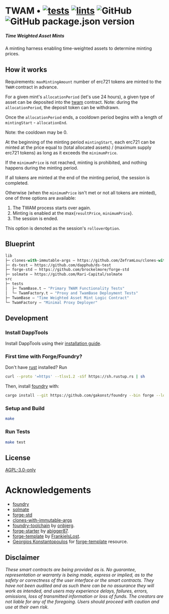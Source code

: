 # TWAM • [![tests](https://github.com/abigger87/twam/actions/workflows/tests.yml/badge.svg)](https://github.com/abigger87/twam/actions/workflows/tests.yml) [![lints](https://github.com/abigger87/twam/actions/workflows/lints.yml/badge.svg)](https://github.com/abigger87/twam/actions/workflows/lints.yml) ![GitHub](https://img.shields.io/github/license/abigger87/twam) ![GitHub package.json version](https://img.shields.io/github/package-json/v/abigger87/twam)

##### _Time Weighted Asset Mints_

A minting harness enabling time-weighted assets to determine minting prices.

## How it works

Requirements: `maxMintingAmount` number of erc721 tokens are minted to the `TWAM` contract in advance.

For a given mint's `allocationPeriod` (let's use 24 hours), a given type of asset can be deposited into the [twam](./src/TWAM.sol) contract. Note: during the `allocationPeriod`, the deposit token can be withdrawn.

Once the `allocationPeriod` ends, a cooldown period begins with a length of `mintingStart` - `allocationEnd`.

Note: the cooldown may be 0.

At the beginning of the minting period `mintingStart`, each erc721 can be minted at the price equal to (total allocated assets) / (maximum supply erc721 tokens) as long as it exceeds the `minimumPrice`.

If the `minimumPrice` is not reached, minting is prohibited, and nothing happens during the minting period.

If all tokens are minted at the end of the minting period, the session is completed.

Otherwise (when the `minimumPrice` isn't met or not all tokens are minted), one of three options are available:
1. The TWAM process starts over again.
2. Minting is enabled at the max{`resultPrice`, `minimumPrice`}.
3. The session is ended.

This option is denoted as the session's `rolloverOption`.

## Blueprint

```ml
lib
├─ clones-with-immutable-args — https://github.com/ZeframLou/clones-with-immutable-args
├─ ds-test — https://github.com/dapphub/ds-test
├─ forge-std — https://github.com/brockelmore/forge-std
├─ solmate — https://github.com/Rari-Capital/solmate
src
├─ tests
│  ├─ TwamBase.t — "Primary TWAM Functionality Tests"
│  └─ TwamFactory.t — "Proxy and TwamBase Deployment Tests"
├─ TwamBase — "Time Weighted Asset Mint Logic Contract"
└─ TwamFactory — "Minimal Proxy Deployer"
```

## Development

### Install DappTools

Install DappTools using their [installation guide](https://github.com/dapphub/dapptools#installation).

### First time with Forge/Foundry?

Don't have [rust](https://www.rust-lang.org/tools/install) installed?
Run
```bash
curl --proto '=https' --tlsv1.2 -sSf https://sh.rustup.rs | sh
```

Then, install [foundry](https://github.com/gakonst/foundry) with:
```bash
cargo install --git https://github.com/gakonst/foundry --bin forge --locked
```

### Setup and Build

```bash
make
```

### Run Tests

```bash
make test
```

## License

[AGPL-3.0-only](https://github.com/abigger87/twam/blob/master/LICENSE)

# Acknowledgements

- [foundry](https://github.com/gakonst/foundry)
- [solmate](https://github.com/Rari-Capital/solmate)
- [forge-std](https://github.com/brockelmore/forge-std)
- [clones-with-immutable-args](https://github.com/ZeframLou/clones-with-immutable-args)
- [foundry-toolchain](https://github.com/onbjerg/foundry-toolchain) by [onbjerg](https://github.com/onbjerg).
- [forge-starter](https://github.com/abigger87/forge-starter) by [abigger87](https://github.com/abigger87).
- [forge-template](https://github.com/FrankieIsLost/forge-template) by [FrankieIsLost](https://github.com/FrankieIsLost).
- [Georgios Konstantopoulos](https://github.com/gakonst) for [forge-template](https://github.com/gakonst/forge-template) resource.

## Disclaimer

_These smart contracts are being provided as is. No guarantee, representation or warranty is being made, express or implied, as to the safety or correctness of the user interface or the smart contracts. They have not been audited and as such there can be no assurance they will work as intended, and users may experience delays, failures, errors, omissions, loss of transmitted information or loss of funds. The creators are not liable for any of the foregoing. Users should proceed with caution and use at their own risk._
